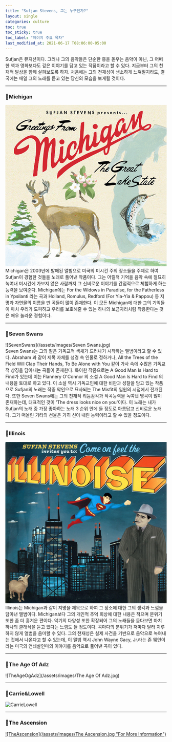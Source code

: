 ```yaml
---
title: "Sufjan Stevens, 그는 누구인가?"
layout: single
categories: culture  
toc: true
toc_sticky: true
toc_label: "페이지 주요 목차"
last_modified_at: 2021-06-17 T08:06:00-05:00
---
```


Sufjan은 뮤지션이다. 그러나 그의 음악들은 단순한 흥을 돋우는 음악이 아닌, 그 어떠한 책과 영화보다도 깊은 이야기를 담고 있는 작품이라고 할 수 있다. 지금부터 그의 천재적 발상을 함께 살펴보도록 하자. 처음에는 그의 천재성이 생소하게 느껴질지라도, 결국에는 매일 그의 노래를 듣고 있는 당신의 모습을 보게될 것이다. 

---

### 🚀Michigan

![Michigan](/assets/images/michigan.jpg)  
Michigan은 2003년에 발매된 앨범으로 미국의 미시건 주의 장소들을 주제로 하여 Sufjan이 경험한 것들을 노래로 풀어낸 작품이다. 그는 어릴적 기억을 음악 속에 절묘히 녹여내 미시건에 가보지 않은 사람까지 그 신비로운 이야기를 간접적으로 체험하게 하는 능력을 보여준다. Michigan에는 For the Widows in Paradise, for the Fatherless in Ypsilanti 라는 곡과 Holland, Romulus, Redford (For Yia-Yia & Pappou) 등 지명과 자연물의 이름을 딴 곡들이 많이 존재한다. 이 모든 Michigan에 대한 그의 기억들이 마치 우리가 도피하고 우리를 보호해줄 수 있는 하나의 보금자리처럼 작용한다는 것은 매우 놀라운 경험이다. 

---

### 🚀Seven Swans

![SevenSwans](/assets/images/Seven Swans.jpg)  
Seven Swans는 그의 짙은 기독교적 색채가 드러나기 시작하는 앨범이라고 할 수 있다. Abraham 과 같이 제목 자체를 성경 속 인물로 정하거나, All the Trees of the Field Will Clap Their Hands, To Be Alone with You 같이 가사 속에 수많은 기독교적 상징을 담아내는 곡들이 존재한다. 특이한 작품으로는 A Good Man Is Hard to Find가 있는데 이는 Flannery O'Connor 의 소설 A Good Man Is Hard to Find 의 내용을 토대로 하고 있다. 이 소설 역시 기독교인에 대한 비판과 성찰을 담고 있는 작품으로 Sufjan의 노래는 작중 악인으로 묘사되는 The Misfit의 일원의 시점에서 전개된다.
또한 Seven Swans에는 그의 천재적 리듬감각과 작곡능력을 녹여낸 명곡이 많이 존재하는데, 대표적인 것이 'The dress looks nice on you'이다. 이 노래는 내가 Sufjan의 노래 중 가장 좋아하는 노래 3 순위 안에 들 정도로 아름답고 신비로운 노래다. 그가 떠올린 기타의 선율은 가히 신이 내린 능력이라고 할 수 있을 정도이다.

---

### 🚀Illinois

![illinois](/assets/images/illinois.jpg)  
Illinois는 Michigan과 같이 지명을 제목으로 하여 그 장소에 대한 그의 생각과 느낌을 담아낸 앨범이다. Michigan보다 그의 개인적 추억 회상에 대한 내용은 적으며 분위기 또한 좀 더 흥겨운 편이다. 악기의 다양성 또한 확장되어 그의 노래들을 듣다보면 마치 하나의 클래식을 듣고 있다는 느낌도 들 정도이다. 곡마다의 분위기가 저마다 달라 지루하지 않게 앨범을 음미할 수 있다. 그의 천재성은 실제 사건을 기반으로 음악으로 녹여내는 것에서 나온다고 할 수 있는데, 이 앨범 역시 John Wayne Gacy, Jr.라는 존 웨인이라는 미국의 연쇄살인마의 이야기를 음악으로 풀어낸 곡이 있다.

---

### 🚀The Age Of Adz

![TheAgeOgAdz](/assets/images/The Age Of Adz.jpg)

---

### 🚀Carrie&Lowell

![CarrieLowell][CarrieLowellAlbum]  

[CarrieLowellAlbum]: https://upload.wikimedia.org/wikipedia/en/thumb/e/ec/Sufjan_Stevens_-_Carrie_%26_Lowell.jpg/220px-Sufjan_Stevens_-_Carrie_%26_Lowell.jpg

---

### 🚀The Ascension

[![TheAscension](/assets/images/The Ascension.jpg "For More Information")](https://en.wikipedia.org/wiki/The_Ascension_(Sufjan_Stevens_album))



